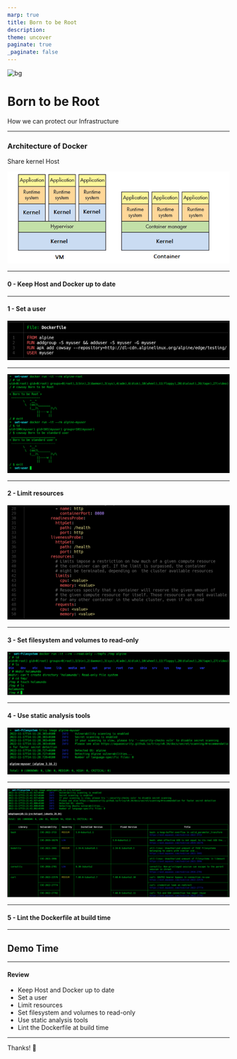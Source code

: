 ```yaml
---
marp: true
title: Born to be Root
description: 
theme: uncover
paginate: true
_paginate: false
---
```


![bg](./assets/gradient.jpg)

# <!--fit--> Born to be Root

How we can protect our Infrastructure

<!-- Esto hace referencia a nuestra  -->

---
### Architecture of Docker

Share kernel Host

![bg right auto](assets/vm's-containers.png)

---
#### 0 - Keep Host and Docker up to date

---
#### 1 - Set a user

![bg right auto](assets/set-user-test.png)

---

![bg 100%](assets/set-user-show.png)

---
#### 2 - Limit resources

![bg right 100%](assets/set-limits.png)

---
#### 3 - Set filesystem and volumes to read-only

![bg right 100%](assets/set-filesystem.png)

---
#### 4 - Use static analysis tools

![bg right 100%](assets/tryvi.png)

---


![bg 100%](assets/trivy-adoptopenjdk.png)

---
#### 5 - Lint the Dockerfile at build time

---

## Demo Time
---
#### Review 
* Keep Host and Docker up to date
* Set a user
* Limit resources
* Set filesystem and volumes to read-only
* Use static analysis tools
* Lint the Dockerfile at build time

---

Thanks!  👋